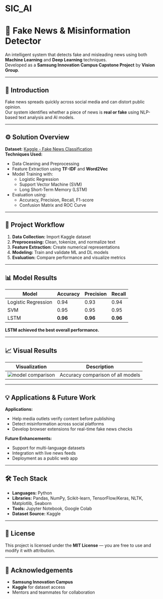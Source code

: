 # SIC_AI
# 🧠 Fake News & Misinformation Detector

An intelligent system that detects fake and misleading news using both **Machine Learning** and **Deep Learning** techniques.  
Developed as a **Samsung Innovation Campus Capstone Project** by **Vision Group**.

---

## 📘 Introduction

Fake news spreads quickly across social media and can distort public opinion.  
Our system identifies whether a piece of news is **real or fake** using NLP-based text analysis and AI models.

---

## ⚙️ Solution Overview

**Dataset:** [Kaggle - Fake News Classification](https://www.kaggle.com)  
**Techniques Used:**
- Data Cleaning and Preprocessing  
- Feature Extraction using **TF-IDF** and **Word2Vec**
- Model Training with:
  - Logistic Regression  
  - Support Vector Machine (SVM)  
  - Long Short-Term Memory (LSTM)
- Evaluation using:
  - Accuracy, Precision, Recall, F1-score  
  - Confusion Matrix and ROC Curve  

---

## 🧩 Project Workflow

1. **Data Collection:** Import Kaggle dataset  
2. **Preprocessing:** Clean, tokenize, and normalize text  
3. **Feature Extraction:** Create numerical representations  
4. **Modeling:** Train and validate ML and DL models  
5. **Evaluation:** Compare performance and visualize metrics  

---

## 📊 Model Results

| Model | Accuracy | Precision | Recall |
|--------|-----------|------------|---------|
| Logistic Regression | 0.94 | 0.93 | 0.94 |
| SVM | 0.95 | 0.95 | 0.95 |
| LSTM | **0.96** | **0.96** | **0.96** |

**LSTM achieved the best overall performance.**

---

## 📈 Visual Results

| Visualization | Description |
|----------------|-------------|
| ![model comparison](https://github.com/AbdulazizMgarry/SIC_AI/blob/fea241710024b30c64219b99af28ee8f4d37c698/model_comparison.png)| Accuracy comparison of all models |


---

## 💡 Applications & Future Work

**Applications:**
- Help media outlets verify content before publishing  
- Detect misinformation across social platforms  
- Develop browser extensions for real-time fake news checks  

**Future Enhancements:**
- Support for multi-language datasets  
- Integration with live news feeds  
- Deployment as a public web app  

---

## 🛠️ Tech Stack

- **Languages:** Python  
- **Libraries:** Pandas, NumPy, Scikit-learn, TensorFlow/Keras, NLTK, Matplotlib, Seaborn  
- **Tools:** Jupyter Notebook, Google Colab  
- **Dataset Source:** Kaggle  

---

## 🧾 License

This project is licensed under the **MIT License** — you are free to use and modify it with attribution.

---

## 🙏 Acknowledgements

- **Samsung Innovation Campus**  
- **Kaggle** for dataset access  
- Mentors and teammates for collaboration

